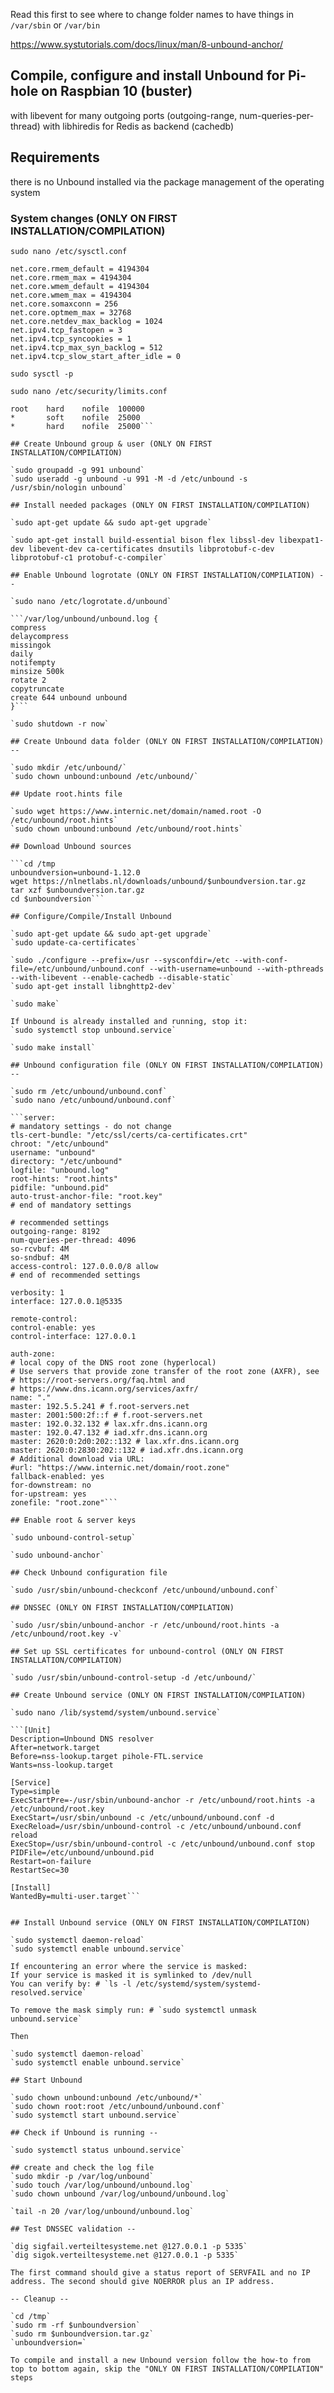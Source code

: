 Read this first to see where to change folder names to have things in `/var/sbin` or `/var/bin`

https://www.systutorials.com/docs/linux/man/8-unbound-anchor/

## Compile, configure and install Unbound for Pi-hole on Raspbian 10 (buster)
with libevent for many outgoing ports (outgoing-range, num-queries-per-thread)
with libhiredis for Redis as backend (cachedb)

## Requirements
there is no Unbound installed via the package management of the operating system

### System changes (ONLY ON FIRST INSTALLATION/COMPILATION)

`sudo nano /etc/sysctl.conf`

```fs.file-max = 524288
net.core.rmem_default = 4194304
net.core.rmem_max = 4194304
net.core.wmem_default = 4194304
net.core.wmem_max = 4194304
net.core.somaxconn = 256
net.core.optmem_max = 32768
net.core.netdev_max_backlog = 1024
net.ipv4.tcp_fastopen = 3
net.ipv4.tcp_syncookies = 1
net.ipv4.tcp_max_syn_backlog = 512
net.ipv4.tcp_slow_start_after_idle = 0
```


`sudo sysctl -p`

`sudo nano /etc/security/limits.conf`

```root    soft    nofile  100000
root    hard    nofile  100000
*       soft    nofile  25000
*       hard    nofile  25000```

## Create Unbound group & user (ONLY ON FIRST INSTALLATION/COMPILATION)

`sudo groupadd -g 991 unbound`
`sudo useradd -g unbound -u 991 -M -d /etc/unbound -s /usr/sbin/nologin unbound`

## Install needed packages (ONLY ON FIRST INSTALLATION/COMPILATION)

`sudo apt-get update && sudo apt-get upgrade`

`sudo apt-get install build-essential bison flex libssl-dev libexpat1-dev libevent-dev ca-certificates dnsutils libprotobuf-c-dev libprotobuf-c1 protobuf-c-compiler`

## Enable Unbound logrotate (ONLY ON FIRST INSTALLATION/COMPILATION) --

`sudo nano /etc/logrotate.d/unbound`

```/var/log/unbound/unbound.log {
compress
delaycompress
missingok
daily
notifempty
minsize 500k
rotate 2
copytruncate
create 644 unbound unbound
}```

`sudo shutdown -r now`

## Create Unbound data folder (ONLY ON FIRST INSTALLATION/COMPILATION) --

`sudo mkdir /etc/unbound/`
`sudo chown unbound:unbound /etc/unbound/`

## Update root.hints file

`sudo wget https://www.internic.net/domain/named.root -O /etc/unbound/root.hints`
`sudo chown unbound:unbound /etc/unbound/root.hints`

## Download Unbound sources

```cd /tmp
unboundversion=unbound-1.12.0
wget https://nlnetlabs.nl/downloads/unbound/$unboundversion.tar.gz
tar xzf $unboundversion.tar.gz
cd $unboundversion```

## Configure/Compile/Install Unbound

`sudo apt-get update && sudo apt-get upgrade`
`sudo update-ca-certificates`

`sudo ./configure --prefix=/usr --sysconfdir=/etc --with-conf-file=/etc/unbound/unbound.conf --with-username=unbound --with-pthreads --with-libevent --enable-cachedb --disable-static`
`sudo apt-get install libnghttp2-dev`

`sudo make`

If Unbound is already installed and running, stop it:
`sudo systemctl stop unbound.service`

`sudo make install`

## Unbound configuration file (ONLY ON FIRST INSTALLATION/COMPILATION) --

`sudo rm /etc/unbound/unbound.conf`
`sudo nano /etc/unbound/unbound.conf`

```server:
# mandatory settings - do not change
tls-cert-bundle: "/etc/ssl/certs/ca-certificates.crt"
chroot: "/etc/unbound"
username: "unbound"
directory: "/etc/unbound"
logfile: "unbound.log"
root-hints: "root.hints"
pidfile: "unbound.pid"
auto-trust-anchor-file: "root.key"
# end of mandatory settings

# recommended settings
outgoing-range: 8192
num-queries-per-thread: 4096
so-rcvbuf: 4M
so-sndbuf: 4M
access-control: 127.0.0.0/8 allow
# end of recommended settings

verbosity: 1
interface: 127.0.0.1@5335

remote-control:
control-enable: yes
control-interface: 127.0.0.1

auth-zone:
# local copy of the DNS root zone (hyperlocal)
# Use servers that provide zone transfer of the root zone (AXFR), see
# https://root-servers.org/faq.html and
# https://www.dns.icann.org/services/axfr/
name: "."
master: 192.5.5.241 # f.root-servers.net
master: 2001:500:2f::f # f.root-servers.net
master: 192.0.32.132 # lax.xfr.dns.icann.org
master: 192.0.47.132 # iad.xfr.dns.icann.org
master: 2620:0:2d0:202::132 # lax.xfr.dns.icann.org
master: 2620:0:2830:202::132 # iad.xfr.dns.icann.org
# Additional download via URL:
#url: "https://www.internic.net/domain/root.zone"
fallback-enabled: yes
for-downstream: no
for-upstream: yes
zonefile: "root.zone"```

## Enable root & server keys

`sudo unbound-control-setup`

`sudo unbound-anchor`

## Check Unbound configuration file

`sudo /usr/sbin/unbound-checkconf /etc/unbound/unbound.conf`

## DNSSEC (ONLY ON FIRST INSTALLATION/COMPILATION)

`sudo /usr/sbin/unbound-anchor -r /etc/unbound/root.hints -a /etc/unbound/root.key -v`

## Set up SSL certificates for unbound-control (ONLY ON FIRST INSTALLATION/COMPILATION)

`sudo /usr/sbin/unbound-control-setup -d /etc/unbound/`

## Create Unbound service (ONLY ON FIRST INSTALLATION/COMPILATION)

`sudo nano /lib/systemd/system/unbound.service`

```[Unit]
Description=Unbound DNS resolver
After=network.target
Before=nss-lookup.target pihole-FTL.service
Wants=nss-lookup.target

[Service]
Type=simple
ExecStartPre=-/usr/sbin/unbound-anchor -r /etc/unbound/root.hints -a /etc/unbound/root.key
ExecStart=/usr/sbin/unbound -c /etc/unbound/unbound.conf -d
ExecReload=/usr/sbin/unbound-control -c /etc/unbound/unbound.conf reload
ExecStop=/usr/sbin/unbound-control -c /etc/unbound/unbound.conf stop
PIDFile=/etc/unbound/unbound.pid
Restart=on-failure
RestartSec=30

[Install]
WantedBy=multi-user.target```


## Install Unbound service (ONLY ON FIRST INSTALLATION/COMPILATION)

`sudo systemctl daemon-reload`
`sudo systemctl enable unbound.service`

If encountering an error where the service is masked:
If your service is masked it is symlinked to /dev/null
You can verify by: # `ls -l /etc/systemd/system/systemd-resolved.service`

To remove the mask simply run: # `sudo systemctl unmask unbound.service`

Then

`sudo systemctl daemon-reload`
`sudo systemctl enable unbound.service`

## Start Unbound

`sudo chown unbound:unbound /etc/unbound/*`
`sudo chown root:root /etc/unbound/unbound.conf`
`sudo systemctl start unbound.service`

## Check if Unbound is running --

`sudo systemctl status unbound.service`

## create and check the log file
`sudo mkdir -p /var/log/unbound`
`sudo touch /var/log/unbound/unbound.log`
`sudo chown unbound /var/log/unbound/unbound.log`

`tail -n 20 /var/log/unbound/unbound.log`

## Test DNSSEC validation --

`dig sigfail.verteiltesysteme.net @127.0.0.1 -p 5335`
`dig sigok.verteiltesysteme.net @127.0.0.1 -p 5335`

The first command should give a status report of SERVFAIL and no IP
address. The second should give NOERROR plus an IP address.

-- Cleanup --

`cd /tmp`
`sudo rm -rf $unboundversion`
`sudo rm $unboundversion.tar.gz`
`unboundversion=`

To compile and install a new Unbound version follow the how-to from top to bottom again, skip the "ONLY ON FIRST INSTALLATION/COMPILATION" steps
